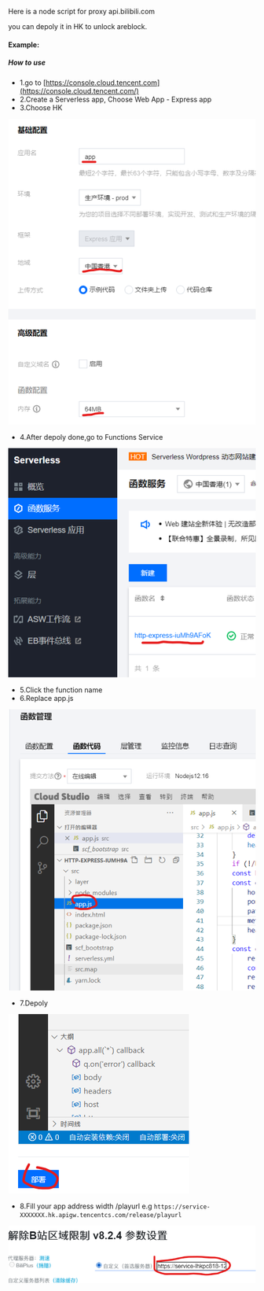 Here is a node script for proxy api.bilibili.com

you can depoly it in HK to unlock  areblock.

#### Example:

##### How to use


- 1.go to [https://console.cloud.tencent.com](https://console.cloud.tencent.com/)
- 2.Create a Serverless app, Choose Web App - Express app
- 3.Choose HK 

![](0.png)
- 4.After depoly done,go to Functions Service

![](1.png)
- 5.Click the function name
- 6.Replace app.js  
   
![](3.png) 
- 7.Depoly     

![](4.png) 
- 8.Fill your app address width /playurl  e.g `https://service-XXXXXXX.hk.apigw.tencentcs.com/release/playurl`

![](5.png)     
